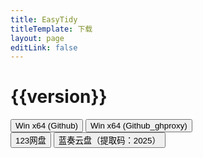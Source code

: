 ```yaml
---
title: EasyTidy
titleTemplate: 下载
layout: page
editLink: false
---
```


<script setup>
import { ref,computed } from 'vue'
import axios from 'axios'

const version = '1.2.3.218'

const ghproxy = 'https://mirror.ghproxy.com/'

const download = (type, param)=>{
    var proxy = ''
    var url = ''
    if (type === '1')
        proxy = ghproxy
    else
        proxy = ''

    if (param === 'runtime')
        url = `${proxy}https://github.com/SaboZhang/Organize/releases/download/${version}/EasyTidy_${version}_win-x64.zip`

    else if (param === 'noruntime')
        url = `${proxy}https://github.com/SaboZhang/Organize/releases/download/${version}/EasyTidy_${version}_win-x64.zip`

    else if (param === '123')
        url = 'https://www.123684.com/s/hbzgTd-fmmt'

    else if (param === '蓝奏云')
        url = 'https://wwoo.lanzouu.com/b02u2ne0eh'

    console.log('url:' + url)
    open(url)
}
</script>

<h1 :class="$style.version">{{version}}</h1>


<div :class="$style.wrap">
    <div :class="$style.download">
        <button :class="$style.button" @click="download('0', 'runtime')">
            Win x64 (Github)
            <Badge type="warning" text=".zip" />
        </button>
        <button :class="$style.button" @click="download('1', 'runtime')">
            Win x64 (Github_ghproxy)
            <Badge type="warning" text=".zip" />
        </button>
    </div>
</div>

<div :class="$style.wrap">
    <div :class="$style.download">
        <button :class="$style.button" @click="download('2', '123')">
            123网盘
            <Badge type="warning" text=".zip" />
        </button>
        <button :class="$style.button" @click="download('3', '蓝奏云')">
            蓝奏云盘（提取码：2025）
            <Badge type="warning" text=".zip" />
        </button>
    </div>
</div>

<style module>
    .warn {
        width: 100%;
        margin: 0 auto;
        text-align: center;
    }

    .version {
        text-align: center;
        font-weight: bold;
        font-size: 40px;
        margin: 50px 0;
        color: #77b3e5;
    }

    .info {
        width: 60%;
        margin: 50px auto;
        padding: 10px;
        font-weight: bold;
        font-size: 20px;
        background-color: #ffc13140;
        border-radius: 4px;
    }

    .wrap {
        display: flex;
        width: 100%;
        justify-content: center;
    }

    .download {
        display: grid;
        grid-template-columns: repeat(auto-fit, minmax(250px, 1fr));
        grid-column-gap: 20px;
        width: 80%;
    }

    .platform {
        display: flex;
        flex-direction: column;
        justify-content: space-around;
    }

    .button {
        min-width: 250px;
        width: 100%;
        height: 50px;
        padding: 10px;
        margin-bottom: 20px;
        font-weight: bold;
        font-size: 20px;
        background-color: #3e63dd;
        border-radius: 6px;
    }
</style>

<!-- #  发布页面

[点击前往](https://github.com/SaboZhang/Organize/releases)

# Github链接

[前往下载](https://github.com/SaboZhang/Organize/releases/latest)

# 网盘链接

[前往下载](https://wwoo.lanzouj.com/ijQOa2dubvng) -->